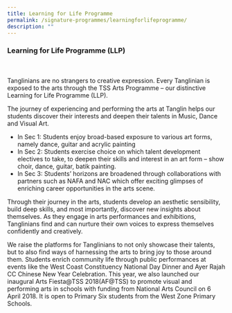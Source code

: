 ```yaml
---
title: Learning for Life Programme
permalink: /signature-programmes/learningforlifeprogramme/
description: ""
---
```

### Learning for Life Programme (LLP)
<br> 
<br>
Tanglinians are no strangers to creative expression. Every Tanglinian is exposed to the arts through the TSS Arts Programme – our distinctive Learning for Life Programme (LLP).

The journey of experiencing and performing the arts at Tanglin helps our students discover their interests and deepen their talents in Music, Dance and Visual Art.

*   In Sec 1: Students enjoy broad-based exposure to various art forms, namely dance, guitar and acrylic painting
*   In Sec 2: Students exercise choice on which talent development electives to take, to deepen their skills and interest in an art form – show choir, dance, guitar, batik painting.
*   In Sec 3: Students’ horizons are broadened through collaborations with partners such as NAFA and NAC which offer exciting glimpses of enriching career opportunities in the arts scene.

Through their journey in the arts, students develop an aesthetic sensibility, build deep skills, and most importantly, discover new insights about themselves. As they engage in arts performances and exhibitions, Tanglinians find and can nurture their own voices to express themselves confidently and creatively.

We raise the platforms for Tanglinians to not only showcase their talents, but to also find ways of harnessing the arts to bring joy to those around them. Students enrich community life through public performances at events like the West Coast Constituency National Day Dinner and Ayer Rajah CC Chinese New Year Celebration. This year, we also launched our inaugural Arts Fiesta@TSS 2018(AF@TSS) to promote visual and performing arts in schools with funding from National Arts Council on 6 April 2018. It is open to Primary Six students from the West Zone Primary Schools.